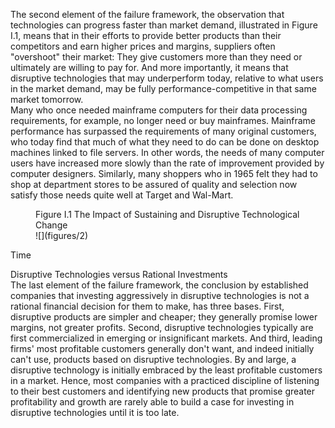 The second element of the failure framework, the observation that technologies can progress faster than market demand, illustrated in Figure I.1, means that in their efforts to provide better products than their competitors and earn higher prices and margins, suppliers often "overshoot" their market: They give customers more than they need or ultimately are willing to pay for. And more importantly, it means that disruptive technologies that may underperform today, relative to what users in the market demand, may be fully performance-competitive in that same market tomorrow.  
Many who once needed mainframe computers for their data processing requirements, for example, no longer need or buy mainframes. Mainframe performance has surpassed the requirements of many original customers, who today find that much of what they need to do can be done on desktop machines linked to file servers. In other words, the needs of many computer users have increased more slowly than the rate of improvement provided by computer designers. Similarly, many shoppers who in 1965 felt they had to shop at department stores to be assured of quality and selection now satisfy those needs quite well at Target and Wal-Mart.  
<figure>  
<figcaption>  
Figure I.1 The Impact of Sustaining and Disruptive Technological Change  
</figcaption>  
![](figures/2)  
<!-- FigureContent="Progress due to sustaining technologies Performance demanded at the high end of the market
Product Performance Progress due to Disruptive technological sustaining technologies Performance demanded at the low end of the market innovation" -->  
</figure>  
Time  
  
  
Disruptive Technologies versus Rational Investments  
The last element of the failure framework, the conclusion by established companies that investing aggressively in disruptive technologies is not a rational financial decision for them to make, has three bases. First, disruptive products are simpler and cheaper; they generally promise lower margins, not greater profits. Second, disruptive technologies typically are first commercialized in emerging or insignificant markets. And third, leading firms' most profitable customers generally don't want, and indeed initially can't use, products based on disruptive technologies. By and large, a disruptive technology is initially embraced by the least profitable customers in a market. Hence, most companies with a practiced discipline of listening to their best customers and identifying new products that promise greater profitability and growth are rarely able to build a case for investing in disruptive technologies until it is too late.  
 